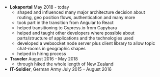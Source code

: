 * **Lokaportal** May 2018 - today
  * shaped and influenced many major architecture decision about routing, geo position flows, authentication and many more
  * took part in the transition from Angular to React
  * helped transitioning to Cypress.io from Capybara
  * helped and taught other developers where possible about parts/structure of applications and the technologies used
  * developed a websocket node server plus client library to allow topic chat-rooms in geographic shapes
  * helped in hiring process
* **Traveler** August 2016 - May 2018
  * through hiked the whole length of New Zealand
* **IT-Soldier**, German Army July 2015 – August 2016
